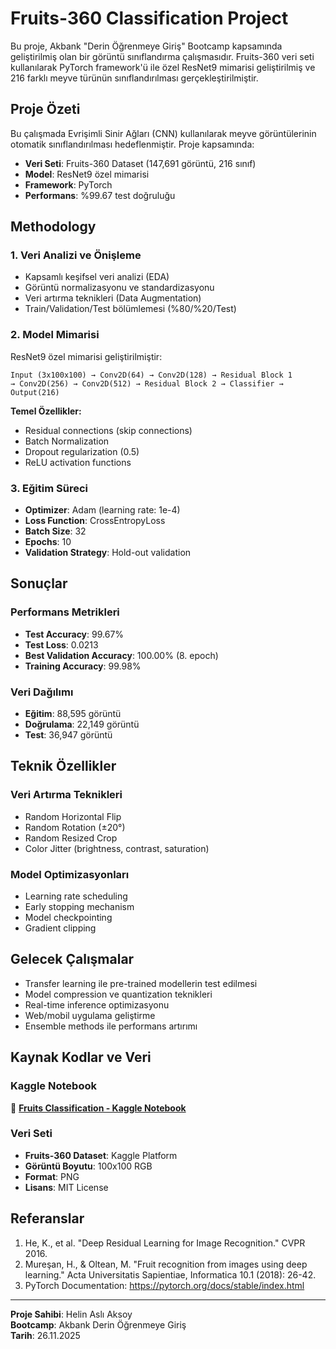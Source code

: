 # Fruits-360 Classification Project

Bu proje, Akbank "Derin Öğrenmeye Giriş" Bootcamp kapsamında geliştirilmiş olan bir görüntü sınıflandırma çalışmasıdır. Fruits-360 veri seti kullanılarak PyTorch framework'ü ile özel ResNet9 mimarisi geliştirilmiş ve 216 farklı meyve türünün sınıflandırılması gerçekleştirilmiştir.

## Proje Özeti

Bu çalışmada Evrişimli Sinir Ağları (CNN) kullanılarak meyve görüntülerinin otomatik sınıflandırılması hedeflenmiştir. Proje kapsamında:

- **Veri Seti**: Fruits-360 Dataset (147,691 görüntü, 216 sınıf)
- **Model**: ResNet9 özel mimarisi
- **Framework**: PyTorch
- **Performans**: %99.67 test doğruluğu

## Methodology

### 1. Veri Analizi ve Önişleme
- Kapsamlı keşifsel veri analizi (EDA) 
- Görüntü normalizasyonu ve standardizasyonu
- Veri artırma teknikleri (Data Augmentation)
- Train/Validation/Test bölümlemesi (%80/%20/Test)

### 2. Model Mimarisi
ResNet9 özel mimarisi geliştirilmiştir:

```
Input (3x100x100) → Conv2D(64) → Conv2D(128) → Residual Block 1 
→ Conv2D(256) → Conv2D(512) → Residual Block 2 → Classifier → Output(216)
```

**Temel Özellikler:**
- Residual connections (skip connections)
- Batch Normalization
- Dropout regularization (0.5)
- ReLU activation functions

### 3. Eğitim Süreci
- **Optimizer**: Adam (learning rate: 1e-4)
- **Loss Function**: CrossEntropyLoss
- **Batch Size**: 32
- **Epochs**: 10
- **Validation Strategy**: Hold-out validation

## Sonuçlar

### Performans Metrikleri
- **Test Accuracy**: 99.67%
- **Test Loss**: 0.0213
- **Best Validation Accuracy**: 100.00% (8. epoch)
- **Training Accuracy**: 99.98%

### Veri Dağılımı
- **Eğitim**: 88,595 görüntü
- **Doğrulama**: 22,149 görüntü  
- **Test**: 36,947 görüntü

## Teknik Özellikler

### Veri Artırma Teknikleri
- Random Horizontal Flip
- Random Rotation (±20°)
- Random Resized Crop
- Color Jitter (brightness, contrast, saturation)

### Model Optimizasyonları
- Learning rate scheduling
- Early stopping mechanism
- Model checkpointing
- Gradient clipping

## Gelecek Çalışmalar

- Transfer learning ile pre-trained modellerin test edilmesi
- Model compression ve quantization teknikleri
- Real-time inference optimizasyonu
- Web/mobil uygulama geliştirme
- Ensemble methods ile performans artırımı

## Kaynak Kodlar ve Veri

### Kaggle Notebook
🔗 **[Fruits Classification - Kaggle Notebook](https://www.kaggle.com/code/haaksoy/fruits-classification)**

### Veri Seti
- **Fruits-360 Dataset**: Kaggle Platform
- **Görüntü Boyutu**: 100x100 RGB
- **Format**: PNG
- **Lisans**: MIT License

## Referanslar

1. He, K., et al. "Deep Residual Learning for Image Recognition." CVPR 2016.
2. Mureşan, H., & Oltean, M. "Fruit recognition from images using deep learning." Acta Universitatis Sapientiae, Informatica 10.1 (2018): 26-42.
3. PyTorch Documentation: https://pytorch.org/docs/stable/index.html

---

**Proje Sahibi**: Helin Aslı Aksoy  
**Bootcamp**: Akbank Derin Öğrenmeye Giriş  
**Tarih**: 26.11.2025